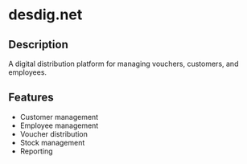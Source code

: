 # desdig.net

## Description
A digital distribution platform for managing vouchers, customers, and employees.

## Features
- Customer management
- Employee management
- Voucher distribution
- Stock management
- Reporting
